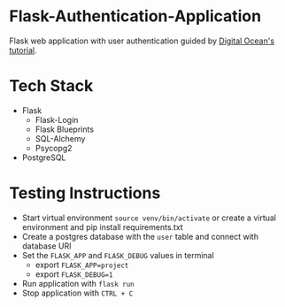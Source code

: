 # Flask-Authentication-Application
 Flask web application with user authentication guided by [Digital Ocean's tutorial](https://www.digitalocean.com/community/tutorials/how-to-add-authentication-to-your-app-with-flask-login).

# Tech Stack
* Flask
  * Flask-Login
  * Flask Blueprints
  * SQL-Alchemy
  * Psycopg2
* PostgreSQL

# Testing Instructions
* Start virtual environment ```source venv/bin/activate``` or create a virtual environment and pip install requirements.txt
* Create a postgres database with the ```user``` table and connect with database URI
* Set the ```FLASK_APP``` and ```FLASK_DEBUG``` values in terminal
  * export ```FLASK_APP=project```
  * export ```FLASK_DEBUG=1```
* Run application with ```flask run```
* Stop application with ```CTRL + C```